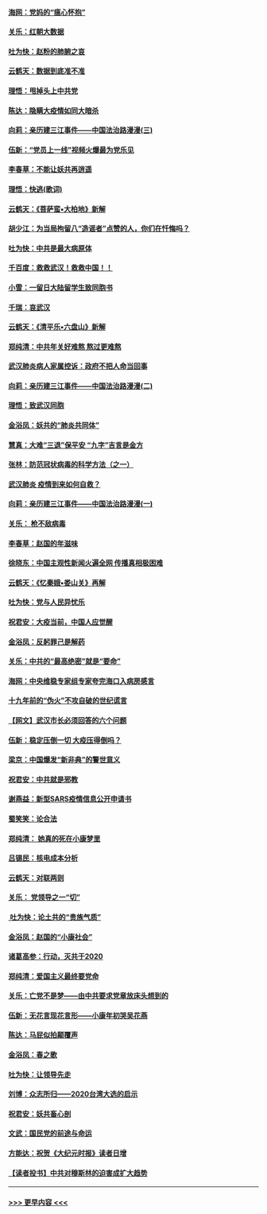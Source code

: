 #### [海网：党妈的“瘟心怀抱”](../pages/nsc993/n11840740.md?t=02050131) 
#### [关乐：红朝大数据](../pages/nsc993/n11840675.md?t=02050131) 
#### [吐为快：赵粉的肺腑之哀](../pages/nsc993/n11840618.md?t=02050131) 
#### [云鹤天：数据到底准不准](../pages/nsc993/n11840325.md?t=02050131) 
#### [理悟：甩掉头上中共党](../pages/nsc993/n11838826.md?t=02050131) 
#### [陈达：隐瞒大疫情如同大暗杀](../pages/nsc993/n11838771.md?t=02050131) 
#### [向莉：亲历建三江事件——中国法治路漫漫(三)](../pages/nsc993/n11831825.md?t=02050131) 
#### [伍新：“党员上一线”视频火爆最为党乐见](../pages/nsc993/n11838200.md?t=02050131) 
#### [李春草：不能让妖共再逍遥](../pages/nsc993/n11838102.md?t=02050131) 
#### [理悟：快逃(歌词)](../pages/nsc993/n11838083.md?t=02050131) 
#### [云鹤天：《菩萨蛮▪大柏地》新解](../pages/nsc993/n11838059.md?t=02050131) 
#### [胡少江：为当局拘留八“造谣者”点赞的人，你们在忏悔吗？](../pages/nsc993/n11836801.md?t=02050131) 
#### [吐为快：中共是最大病原体](../pages/nsc993/n11836748.md?t=02050131) 
#### [千百度：救救武汉！救救中国！！](../pages/nsc993/n11836145.md?t=02050131) 
#### [小雪：一留日大陆留学生致同胞书](../pages/nsc993/n11834624.md?t=02050131) 
#### [千瑞：哀武汉](../pages/nsc993/n11833647.md?t=02050131) 
#### [云鹤天：《清平乐▪六盘山》新解](../pages/nsc993/n11833611.md?t=02050131) 
#### [郑纯清：中共年关好难熬 熬过更难熬](../pages/nsc993/n11833489.md?t=02050131) 
#### [武汉肺炎病人家属控诉：政府不把人命当回事](../pages/nsc993/n11833205.md?t=02050131) 
#### [向莉：亲历建三江事件——中国法治路漫漫(二)](../pages/nsc993/n11829102.md?t=02050131) 
#### [理悟：致武汉同胞](../pages/nsc993/n11831522.md?t=02050131) 
#### [金浴凤：妖共的“肺炎共同体”](../pages/nsc993/n11829448.md?t=02050131) 
#### [慧真：大难“三退”保平安 “九字”吉言是金方](../pages/nsc993/n11829501.md?t=02050131) 
#### [张林：防范冠状病毒的科学方法（之一）](../pages/nsc993/n11828618.md?t=02050131) 
#### [武汉肺炎 疫情到来如何自救？](../pages/nsc993/n11827632.md?t=02050131) 
#### [向莉：亲历建三江事件——中国法治路漫漫(一)](../pages/nsc993/n11827190.md?t=02050131) 
#### [关乐： 枪不敌病毒](../pages/nsc993/n11826746.md?t=02050131) 
#### [李春草：赵国的年滋味](../pages/nsc993/n11826321.md?t=02050131) 
#### [徐晓东：中国主观性新闻火遍全网 传播真相极困难](../pages/nsc993/n11826508.md?t=02050131) 
#### [云鹤天：《忆秦娥▪娄山关》再解](../pages/nsc993/n11824682.md?t=02050131) 
#### [吐为快：党与人民异忧乐](../pages/nsc993/n11824660.md?t=02050131) 
#### [祝君安：大疫当前，中国人应觉醒](../pages/nsc993/n11821946.md?t=02050131) 
#### [金浴凤：反躬罪己是解药](../pages/nsc993/n11820280.md?t=02050131) 
#### [关乐：中共的“最高绝密”就是“要命”](../pages/nsc993/n11816946.md?t=02050131) 
#### [海网：中央维稳专家组专家夸完海口入病房感言](../pages/nsc993/n11815138.md?t=02050131) 
#### [十九年前的“伪火”不攻自破的世纪谎言](../pages/nsc993/n11813238.md?t=02050131) 
#### [【网文】武汉市长必须回答的六个问题](../pages/nsc993/n11813848.md?t=02050131) 
#### [伍新：稳定压倒一切 大疫压得倒吗？](../pages/nsc993/n11812634.md?t=02050131) 
#### [梁京：中国爆发“新非典”的警世意义](../pages/nsc993/n11812554.md?t=02050131) 
#### [祝君安：中共就是邪教](../pages/nsc993/n11812431.md?t=02050131) 
#### [谢燕益：新型SARS疫情信息公开申请书](../pages/nsc993/n11808840.md?t=02050131) 
#### [蜀笑笑：论合法](../pages/nsc993/n11808064.md?t=02050131) 
#### [郑纯清： 她真的死在小康梦里](../pages/nsc993/n11806623.md?t=02050131) 
#### [吕锡民：核电成本分析](../pages/nsc993/n11806284.md?t=02050131) 
#### [云鹤天：对联两则](../pages/nsc993/n11805957.md?t=02050131) 
#### [关乐： 党领导之一“切”](../pages/nsc993/n11804505.md?t=02050131) 
#### [ 吐为快：论土共的“贵族气质”](../pages/nsc993/n11804490.md?t=02050131) 
#### [金浴凤：赵国的“小康社会”](../pages/nsc993/n11804452.md?t=02050131) 
#### [诸葛高参：行动，灭共于2020](../pages/nsc993/n11804120.md?t=02050131) 
#### [郑纯清：爱国主义最终要党命](../pages/nsc993/n11802197.md?t=02050131) 
#### [关乐：亡党不是梦——由中共要求党章放床头想到的](../pages/nsc993/n11802156.md?t=02050131) 
#### [伍新：无花言现花言形——小康年初哭吴花燕](../pages/nsc993/n11800044.md?t=02050131) 
#### [陈达：马屁似拍颠覆声](../pages/nsc993/n11800010.md?t=02050131) 
#### [金浴凤：春之歌](../pages/nsc993/n11797687.md?t=02050131) 
#### [吐为快：让领导先走](../pages/nsc993/n11797512.md?t=02050131) 
#### [刘博：众志所归——2020台湾大选的启示](../pages/nsc993/n11796878.md?t=02050131) 
#### [祝君安：妖共畜心剖](../pages/nsc993/n11794273.md?t=02050131) 
#### [文武：国民党的前途与命运](../pages/nsc993/n11794198.md?t=02050131) 
#### [方能达：祝贺《大纪元时报》读者日增](../pages/nsc993/n11793807.md?t=02050131) 
#### [【读者投书】中共对穆斯林的迫害成扩大趋势](../pages/nsc993/n11791371.md?t=02050131) 

----
#### [ >>> 更早内容 <<< ](../indexes/nsc993-earlier.md)
